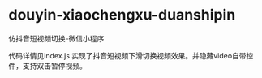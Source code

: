 # douyin-xiaochengxu-duanshipin
 仿抖音短视频切换-微信小程序

代码详情见index.js
实现了抖音短视频下滑切换视频效果。并隐藏video自带控件，支持双击暂停视频。
